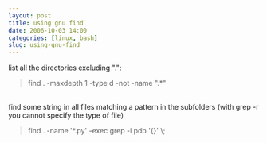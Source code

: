 ```yaml
---
layout: post
title: using gnu find
date: 2006-10-03 14:00
categories: [linux, bash]
slug: using-gnu-find
---
```


<p>
 list all the directories excluding ".":
 <br/>
</p>
<blockquote>
 find . -maxdepth 1 -type d -not -name ".*"
</blockquote>
<br/>
find some string in all files matching a pattern in the subfolders (with grep -r you cannot specify the type of file)
<br/>
<blockquote>
 find . -name '*.py' -exec grep -i pdb '{}' \;
</blockquote>
